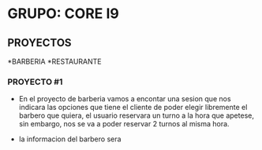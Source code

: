 # GRUPO: CORE I9

## PROYECTOS

*BARBERIA
*RESTAURANTE

### PROYECTO #1
 
* En el proyecto de barberia vamos a encontar una sesion que nos indicara las opciones que tiene el cliente de poder elegir libremente el barbero que quiera, el usuario reservara un turno a la hora que apetese, sin embargo, nos se va a poder reservar 2 turnos al misma hora.

* la informacion del barbero sera  
 


